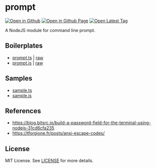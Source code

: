 # prompt

[![Open in Github](https://img.shields.io/badge/Open_in_GitHub-6e5494)](https://github.com/JamesRobertHugginsNgo/prompt)
[![Open in Github Page](https://img.shields.io/badge/Open_in_GitHub%20Page-4078c0)](https://jamesroberthugginsngo.github.io/prompt/)
[![Open Latest Tag](https://img.shields.io/badge/Open_Latest_Tag-3.0.1-6cc644)](https://github.com/JamesRobertHugginsNgo/prompt/tree/3.0.1)

A NodeJS module for command line prompt.

## Boilerplates

- [prompt.ts](./src/prompt.ts) | [raw](./src/prompt.ts?raw=1)
- [prompt.js](./dist/prompt.js) | [raw](./dist/prompt.js?raw=1)

## Samples

- [sample.ts](./sample/sample.ts)
- [sample.js](./sample/sample.js)

## References

- https://blog.bitsrc.io/build-a-password-field-for-the-terminal-using-nodejs-31cd6cfa235
- https://tforgione.fr/posts/ansi-escape-codes/

## License

MIT License. See [LICENSE](LICENSE) for more details.
